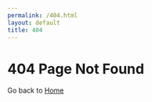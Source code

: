 ```yaml
---
permalink: /404.html
layout: default
title: 404
---
```

<h1>404 Page Not Found</h1>
<p>Go back to <a href="/">Home</a></p>